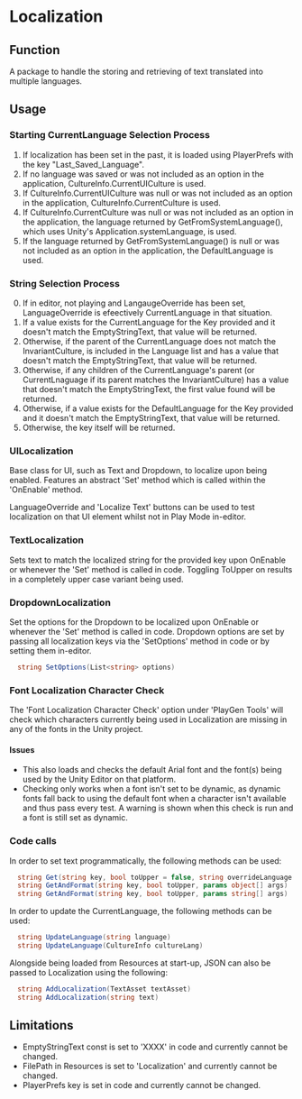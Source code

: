 # Localization
## Function 
A package to handle the storing and retrieving of text translated into multiple languages.
## Usage
### Starting CurrentLanguage Selection Process
1. If localization has been set in the past, it is loaded using PlayerPrefs with the key "Last_Saved_Language".
2. If no language was saved or was not included as an option in the application, CultureInfo.CurrentUICulture is used.
3. If CultureInfo.CurrentUICulture was null or was not included as an option in the application, CultureInfo.CurrentCulture is used.
4. If CultureInfo.CurrentCulture was null or was not included as an option in the application, the language returned by GetFromSystemLanguage(), which uses Unity's Application.systemLanguage, is used.
5. If the language returned by GetFromSystemLanguage() is null or was not included as an option in the application, the DefaultLanguage is used.

### String Selection Process
0. If in editor, not playing and LangaugeOverride has been set, LanguageOverride is efeectively CurrentLanguage in that situation.
1. If a value exists for the CurrentLanguage for the Key provided and it doesn't match the EmptyStringText, that value will be returned.
2. Otherwise, if the parent of the CurrentLanguage does not match the InvariantCulture, is included in the Language list and has a value that doesn't match the EmptyStringText, that value will be returned.
3. Otherwise, if any children of the CurrentLanguage's parent (or CurrentLnaguage if its parent matches the InvariantCulture) has a value that doesn't match the EmptyStringText, the first value found will be returned.
4. Otherwise, if a value exists for the DefaultLanguage for the Key provided and it doesn't match the EmptyStringText, that value will be returned.
5. Otherwise, the key itself will be returned.

### UILocalization
Base class for UI, such as Text and Dropdown, to localize upon being enabled. Features an abstract 'Set' method which is called within the 'OnEnable' method.

LanguageOverride and 'Localize Text' buttons can be used to test localization on that UI element whilst not in Play Mode in-editor.

### TextLocalization
Sets text to match the localized string for the provided key upon OnEnable or whenever the 'Set' method is called in code. Toggling ToUpper on results in a completely upper case variant being used.

### DropdownLocalization
Set the options for the Dropdown to be localized upon OnEnable or whenever the 'Set' method is called in code. Dropdown options are set by passing all localization keys via the 'SetOptions' method in code or by setting them in-editor.
``` c#
  string SetOptions(List<string> options)
```

### Font Localization Character Check
The 'Font Localization Character Check' option under 'PlayGen Tools' will check which characters currently being used in Localization are missing in any of the fonts in the Unity project.

#### Issues
- This also loads and checks the default Arial font and the font(s) being used by the Unity Editor on that platform.
- Checking only works when a font isn't set to be dynamic, as dynamic fonts fall back to using the default font when a character isn't available and thus pass every test. A warning is shown when this check is run and a font is still set as dynamic.

### Code calls
In order to set text programmatically, the following methods can be used:
``` c#
  string Get(string key, bool toUpper = false, string overrideLanguage = null)
  string GetAndFormat(string key, bool toUpper, params object[] args)
  string GetAndFormat(string key, bool toUpper, params string[] args)
```
In order to update the CurrentLanguage, the following methods can be used:
``` c#
  string UpdateLanguage(string language)
  string UpdateLanguage(CultureInfo cultureLang)
```
Alongside being loaded from Resources at start-up, JSON can also be passed to Localization using the following:
``` c#
  string AddLocalization(TextAsset textAsset)
  string AddLocalization(string text)
```
## Limitations
- EmptyStringText const is set to 'XXXX' in code and currently cannot be changed.
- FilePath in Resources is set to 'Localization' and currently cannot be changed.
- PlayerPrefs key is set in code and currently cannot be changed.